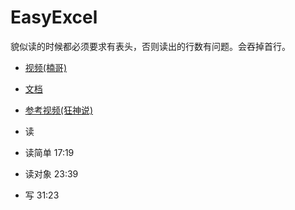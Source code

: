 # EasyExcel
貌似读的时候都必须要求有表头，否则读出的行数有问题。会吞掉首行。
- [视频(楠哥)](https://www.bilibili.com/video/BV1fK4y1D7Mu)
- [文档](https://www.yuque.com/easyexcel/doc/read#1bfaf593)
- [参考视频(狂神说)](https://www.bilibili.com/video/BV1Ua4y1x7BK?p=7)

- 读 
- 读简单 17:19
- 读对象 23:39
- 写 31:23